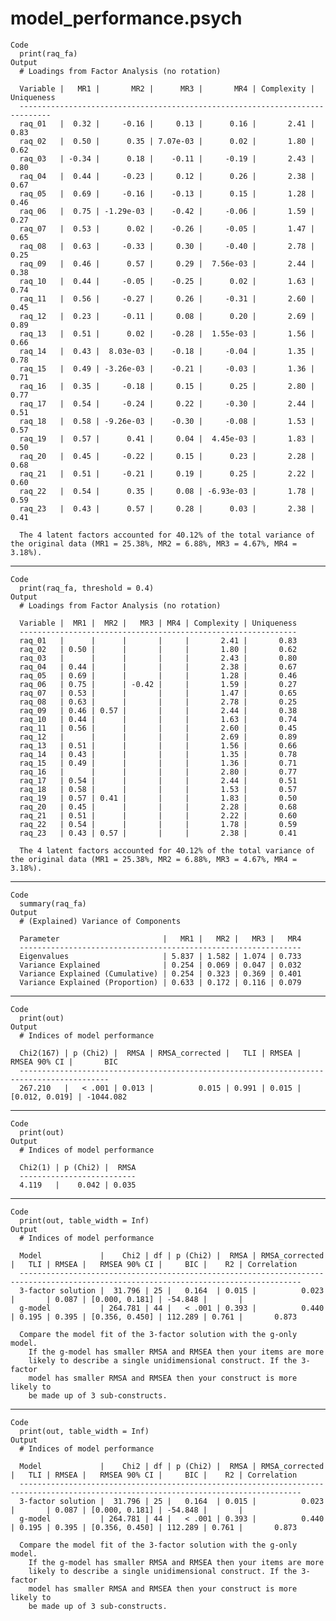 # model_performance.psych

    Code
      print(raq_fa)
    Output
      # Loadings from Factor Analysis (no rotation)
      
      Variable |   MR1 |       MR2 |      MR3 |       MR4 | Complexity | Uniqueness
      -----------------------------------------------------------------------------
      raq_01   |  0.32 |     -0.16 |     0.13 |      0.16 |       2.41 |       0.83
      raq_02   |  0.50 |      0.35 | 7.07e-03 |      0.02 |       1.80 |       0.62
      raq_03   | -0.34 |      0.18 |    -0.11 |     -0.19 |       2.43 |       0.80
      raq_04   |  0.44 |     -0.23 |     0.12 |      0.26 |       2.38 |       0.67
      raq_05   |  0.69 |     -0.16 |    -0.13 |      0.15 |       1.28 |       0.46
      raq_06   |  0.75 | -1.29e-03 |    -0.42 |     -0.06 |       1.59 |       0.27
      raq_07   |  0.53 |      0.02 |    -0.26 |     -0.05 |       1.47 |       0.65
      raq_08   |  0.63 |     -0.33 |     0.30 |     -0.40 |       2.78 |       0.25
      raq_09   |  0.46 |      0.57 |     0.29 |  7.56e-03 |       2.44 |       0.38
      raq_10   |  0.44 |     -0.05 |    -0.25 |      0.02 |       1.63 |       0.74
      raq_11   |  0.56 |     -0.27 |     0.26 |     -0.31 |       2.60 |       0.45
      raq_12   |  0.23 |     -0.11 |     0.08 |      0.20 |       2.69 |       0.89
      raq_13   |  0.51 |      0.02 |    -0.28 |  1.55e-03 |       1.56 |       0.66
      raq_14   |  0.43 |  8.03e-03 |    -0.18 |     -0.04 |       1.35 |       0.78
      raq_15   |  0.49 | -3.26e-03 |    -0.21 |     -0.03 |       1.36 |       0.71
      raq_16   |  0.35 |     -0.18 |     0.15 |      0.25 |       2.80 |       0.77
      raq_17   |  0.54 |     -0.24 |     0.22 |     -0.30 |       2.44 |       0.51
      raq_18   |  0.58 | -9.26e-03 |    -0.30 |     -0.08 |       1.53 |       0.57
      raq_19   |  0.57 |      0.41 |     0.04 |  4.45e-03 |       1.83 |       0.50
      raq_20   |  0.45 |     -0.22 |     0.15 |      0.23 |       2.28 |       0.68
      raq_21   |  0.51 |     -0.21 |     0.19 |      0.25 |       2.22 |       0.60
      raq_22   |  0.54 |      0.35 |     0.08 | -6.93e-03 |       1.78 |       0.59
      raq_23   |  0.43 |      0.57 |     0.28 |      0.03 |       2.38 |       0.41
      
      The 4 latent factors accounted for 40.12% of the total variance of the original data (MR1 = 25.38%, MR2 = 6.88%, MR3 = 4.67%, MR4 = 3.18%).

---

    Code
      print(raq_fa, threshold = 0.4)
    Output
      # Loadings from Factor Analysis (no rotation)
      
      Variable |  MR1 |  MR2 |   MR3 | MR4 | Complexity | Uniqueness
      --------------------------------------------------------------
      raq_01   |      |      |       |     |       2.41 |       0.83
      raq_02   | 0.50 |      |       |     |       1.80 |       0.62
      raq_03   |      |      |       |     |       2.43 |       0.80
      raq_04   | 0.44 |      |       |     |       2.38 |       0.67
      raq_05   | 0.69 |      |       |     |       1.28 |       0.46
      raq_06   | 0.75 |      | -0.42 |     |       1.59 |       0.27
      raq_07   | 0.53 |      |       |     |       1.47 |       0.65
      raq_08   | 0.63 |      |       |     |       2.78 |       0.25
      raq_09   | 0.46 | 0.57 |       |     |       2.44 |       0.38
      raq_10   | 0.44 |      |       |     |       1.63 |       0.74
      raq_11   | 0.56 |      |       |     |       2.60 |       0.45
      raq_12   |      |      |       |     |       2.69 |       0.89
      raq_13   | 0.51 |      |       |     |       1.56 |       0.66
      raq_14   | 0.43 |      |       |     |       1.35 |       0.78
      raq_15   | 0.49 |      |       |     |       1.36 |       0.71
      raq_16   |      |      |       |     |       2.80 |       0.77
      raq_17   | 0.54 |      |       |     |       2.44 |       0.51
      raq_18   | 0.58 |      |       |     |       1.53 |       0.57
      raq_19   | 0.57 | 0.41 |       |     |       1.83 |       0.50
      raq_20   | 0.45 |      |       |     |       2.28 |       0.68
      raq_21   | 0.51 |      |       |     |       2.22 |       0.60
      raq_22   | 0.54 |      |       |     |       1.78 |       0.59
      raq_23   | 0.43 | 0.57 |       |     |       2.38 |       0.41
      
      The 4 latent factors accounted for 40.12% of the total variance of the original data (MR1 = 25.38%, MR2 = 6.88%, MR3 = 4.67%, MR4 = 3.18%).

---

    Code
      summary(raq_fa)
    Output
      # (Explained) Variance of Components
      
      Parameter                       |   MR1 |   MR2 |   MR3 |   MR4
      ---------------------------------------------------------------
      Eigenvalues                     | 5.837 | 1.582 | 1.074 | 0.733
      Variance Explained              | 0.254 | 0.069 | 0.047 | 0.032
      Variance Explained (Cumulative) | 0.254 | 0.323 | 0.369 | 0.401
      Variance Explained (Proportion) | 0.633 | 0.172 | 0.116 | 0.079

---

    Code
      print(out)
    Output
      # Indices of model performance
      
      Chi2(167) | p (Chi2) |  RMSA | RMSA_corrected |   TLI | RMSEA |   RMSEA 90% CI |       BIC
      ------------------------------------------------------------------------------------------
      267.210   |   < .001 | 0.013 |          0.015 | 0.991 | 0.015 | [0.012, 0.019] | -1044.082

---

    Code
      print(out)
    Output
      # Indices of model performance
      
      Chi2(1) | p (Chi2) |  RMSA
      --------------------------
      4.119   |    0.042 | 0.035

---

    Code
      print(out, table_width = Inf)
    Output
      # Indices of model performance
      
      Model             |    Chi2 | df | p (Chi2) |  RMSA | RMSA_corrected |   TLI | RMSEA |   RMSEA 90% CI |     BIC |    R2 | Correlation
      -------------------------------------------------------------------------------------------------------------------------------------
      3-factor solution |  31.796 | 25 |   0.164  | 0.015 |          0.023 |       | 0.087 | [0.000, 0.181] | -54.848 |       |            
      g-model           | 264.781 | 44 |   < .001 | 0.393 |          0.440 | 0.195 | 0.395 | [0.356, 0.450] | 112.289 | 0.761 |       0.873
      
      Compare the model fit of the 3-factor solution with the g-only model.
        If the g-model has smaller RMSA and RMSEA then your items are more
        likely to describe a single unidimensional construct. If the 3-factor
        model has smaller RMSA and RMSEA then your construct is more likely to
        be made up of 3 sub-constructs.

---

    Code
      print(out, table_width = Inf)
    Output
      # Indices of model performance
      
      Model             |    Chi2 | df | p (Chi2) |  RMSA | RMSA_corrected |   TLI | RMSEA |   RMSEA 90% CI |     BIC |    R2 | Correlation
      -------------------------------------------------------------------------------------------------------------------------------------
      3-factor solution |  31.796 | 25 |   0.164  | 0.015 |          0.023 |       | 0.087 | [0.000, 0.181] | -54.848 |       |            
      g-model           | 264.781 | 44 |   < .001 | 0.393 |          0.440 | 0.195 | 0.395 | [0.356, 0.450] | 112.289 | 0.761 |       0.873
      
      Compare the model fit of the 3-factor solution with the g-only model.
        If the g-model has smaller RMSA and RMSEA then your items are more
        likely to describe a single unidimensional construct. If the 3-factor
        model has smaller RMSA and RMSEA then your construct is more likely to
        be made up of 3 sub-constructs.

